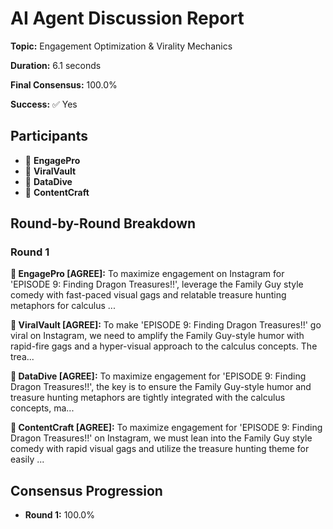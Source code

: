 # AI Agent Discussion Report

**Topic:** Engagement Optimization & Virality Mechanics

**Duration:** 6.1 seconds

**Final Consensus:** 100.0%

**Success:** ✅ Yes

## Participants

- 🤖 **EngagePro**
- 🤖 **ViralVault**
- 🤖 **DataDive**
- 🤖 **ContentCraft**

## Round-by-Round Breakdown

### Round 1

**🤖 EngagePro [AGREE]:** To maximize engagement on Instagram for 'EPISODE 9: Finding Dragon Treasures!!', leverage the Family Guy style comedy with fast-paced visual gags and relatable treasure hunting metaphors for calculus ...

**🤖 ViralVault [AGREE]:** To make 'EPISODE 9: Finding Dragon Treasures!!' go viral on Instagram, we need to amplify the Family Guy-style humor with rapid-fire gags and a hyper-visual approach to the calculus concepts. The trea...

**🤖 DataDive [AGREE]:** To maximize engagement for 'EPISODE 9: Finding Dragon Treasures!!', the key is to ensure the Family Guy-style humor and treasure hunting metaphors are tightly integrated with the calculus concepts, ma...

**🤖 ContentCraft [AGREE]:** To maximize engagement for 'EPISODE 9: Finding Dragon Treasures!!' on Instagram, we must lean into the Family Guy style comedy with rapid visual gags and utilize the treasure hunting theme for easily ...

## Consensus Progression

- **Round 1:** 100.0%
